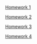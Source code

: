 [Homework 1](https://Terracrit.github.io/homework_JS/homework_2.js/)<br>  

[Homework 2](https://Terracrit.github.io/homework/genius-homework-2/)<br> 

[Homework 3](https://Terracrit.github.io/homework/genius-homework-3/)<br> 

[Homework 4](https://Terracrit.github.io/homework/genius-homework-4/)<br> 
